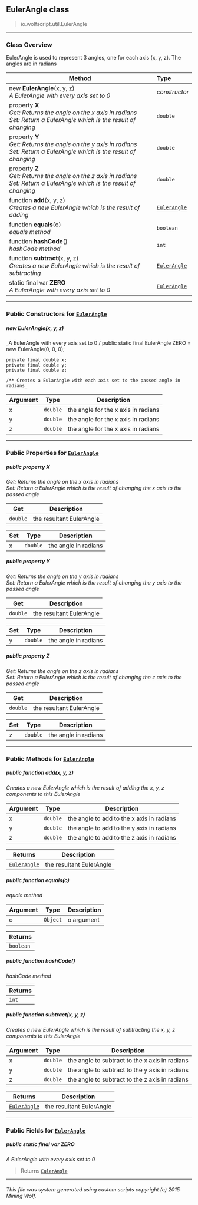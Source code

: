 ## EulerAngle __class__

>io.wolfscript.util.EulerAngle

---

### Class Overview

EulerAngle is used to represent 3 angles, one for each axis (x, y, z). The angles are in radians

Method | Type   
--- | :--- 
new __EulerAngle__(x, y, z) <br> _A EulerAngle with every axis set to 0_ | _constructor_
  property __X__ <br> _Get: Returns the angle on the x axis in radians<br>Set: Return a EulerAngle which is the result of changing_ | `double`
  property __Y__ <br> _Get: Returns the angle on the y axis in radians<br>Set: Return a EulerAngle which is the result of changing_ | `double`
  property __Z__ <br> _Get: Returns the angle on the z axis in radians<br>Set: Return a EulerAngle which is the result of changing_ | `double`
 function __add__(x, y, z) <br> _Creates a new EulerAngle which is the result of adding_ | [`EulerAngle`](EulerAngle.md)
 function __equals__(o) <br> _equals method_ | `boolean`
 function __hashCode__() <br> _hashCode method_ | `int`
 function __subtract__(x, y, z) <br> _Creates a new EulerAngle which is the result of subtracting_ | [`EulerAngle`](EulerAngle.md)
static final var __ZERO__ <br> _A EulerAngle with every axis set to 0_ | [`EulerAngle`](EulerAngle.md)



---

### Public Constructors for [`EulerAngle`](EulerAngle.md)

##### <a id='eulerangle'></a>new __EulerAngle__(x, y, z) 

_A EulerAngle with every axis set to 0 /
    public static final EulerAngle ZERO = new EulerAngle(0, 0, 0);

    private final double x;
    private final double y;
    private final double z;

    /** Creates a EularAngle with each axis set to the passed angle in radians_

Argument | Type | Description  
--- | --- | --- 
x | `double` | the angle for the x axis in radians
y | `double` | the angle for the x axis in radians
z | `double` | the angle for the x axis in radians

---

### Public Properties for [`EulerAngle`](EulerAngle.md)

##### <a id='x'></a>public   property __X__

_Get: Returns the angle on the x axis in radians<br>Set: Return a EulerAngle which is the result of changing the x axis to the passed angle_

Get | Description
--- | --- 
`double` | the resultant EulerAngle

Set | Type | Description  
--- | --- | --- 
x | `double` | the angle in radians


##### <a id='y'></a>public   property __Y__

_Get: Returns the angle on the y axis in radians<br>Set: Return a EulerAngle which is the result of changing the y axis to the passed angle_

Get | Description
--- | --- 
`double` | the resultant EulerAngle

Set | Type | Description  
--- | --- | --- 
y | `double` | the angle in radians


##### <a id='z'></a>public   property __Z__

_Get: Returns the angle on the z axis in radians<br>Set: Return a EulerAngle which is the result of changing the z axis to the passed angle_

Get | Description
--- | --- 
`double` | the resultant EulerAngle

Set | Type | Description  
--- | --- | --- 
z | `double` | the angle in radians


---

### Public Methods for [`EulerAngle`](EulerAngle.md)

##### <a id='add'></a>public  function __add__(x, y, z)

_Creates a new EulerAngle which is the result of adding the x, y, z components to this EulerAngle_

Argument | Type | Description  
--- | --- | --- 
x | `double` | the angle to add to the x axis in radians
y | `double` | the angle to add to the y axis in radians
z | `double` | the angle to add to the z axis in radians

Returns | Description
--- | --- 
[`EulerAngle`](EulerAngle.md) | the resultant EulerAngle


##### <a id='equals'></a>public  function __equals__(o)

_equals method_

Argument | Type | Description  
--- | --- | --- 
o | `Object` | o argument

Returns | 
--- | 
`boolean` |


##### <a id='hashcode'></a>public  function __hashCode__()

_hashCode method_

Returns | 
--- | 
`int` |


##### <a id='subtract'></a>public  function __subtract__(x, y, z)

_Creates a new EulerAngle which is the result of subtracting the x, y, z components to this EulerAngle_

Argument | Type | Description  
--- | --- | --- 
x | `double` | the angle to subtract to the x axis in radians
y | `double` | the angle to subtract to the y axis in radians
z | `double` | the angle to subtract to the z axis in radians

Returns | Description
--- | --- 
[`EulerAngle`](EulerAngle.md) | the resultant EulerAngle


---

### Public Fields for [`EulerAngle`](EulerAngle.md)

##### <a id='zero'></a>public static final var __ZERO__

_A EulerAngle with every axis set to 0_

>Returns
>  [`EulerAngle`](EulerAngle.md)

---


###### This file was system generated using custom scripts copyright (c) 2015 Mining Wolf.
	

